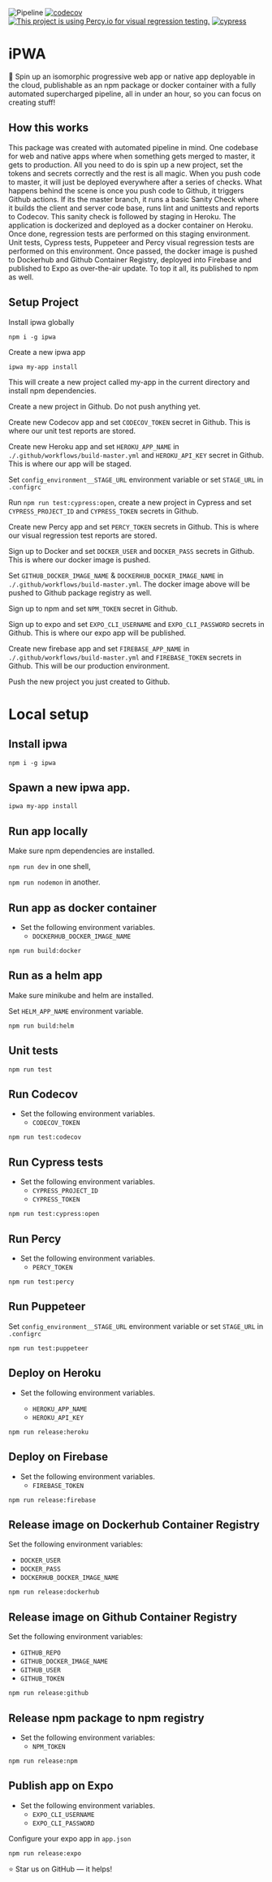 ![Pipeline](https://github.com/jsDrome/ipwa/workflows/Build/badge.svg?branch=master)
[![codecov](https://codecov.io/gh/jsDrome/ipwa/branch/master/graph/badge.svg)](https://codecov.io/gh/jsDrome/ipwa)
[![This project is using Percy.io for visual regression testing.](https://percy.io/static/images/percy-badge.svg)](https://percy.io/jsDrome/ipwa)
[![cypress](https://img.shields.io/badge/cypress-dashboard-brightgreen.svg)](https://dashboard.cypress.io/projects/nuaag3/)

# iPWA

🚀 Spin up an isomorphic progressive web app or native app deployable in the cloud, publishable as an npm package or docker container with a fully automated supercharged pipeline, all in under an hour, so you can focus on creating stuff!

## How this works

This package was created with automated pipeline in mind. One codebase for web and native apps where when something gets merged to master, it gets to production. All you need to do is spin up a new project, set the tokens and secrets correctly and the rest is all magic. When you push code to master, it will just be deployed everywhere after a series of checks. What happens behind the scene is once you push code to Github, it triggers Github actions. If its the master branch, it runs a basic Sanity Check where it builds the client and server code base, runs lint and unittests and reports to Codecov. This sanity check is followed by staging in Heroku. The application is dockerized and deployed as a docker container on Heroku. Once done, regression tests are performed on this staging environment. Unit tests, Cypress tests, Puppeteer and Percy visual regression tests are performed on this environment. Once passed, the docker image is pushed to Dockerhub and Github Container Registry, deployed into Firebase and published to Expo as over-the-air update. To top it all, its published to npm as well.

## Setup Project

Install ipwa globally

```shell
npm i -g ipwa
```

Create a new ipwa app

```shell
ipwa my-app install
```
This will create a new project called my-app in the current directory and install npm dependencies.

Create a new project in Github. Do not push anything yet.

Create new Codecov app and set `CODECOV_TOKEN` secret in Github. This is where our unit test reports are stored.

Create new Heroku app and set `HEROKU_APP_NAME` in `./.github/workflows/build-master.yml` and `HEROKU_API_KEY` secret in Github. This is where our app will be staged.

Set `config_environment__STAGE_URL` environment variable or set `STAGE_URL` in `.configrc`

Run `npm run test:cypress:open`, create a new project in Cypress and set `CYPRESS_PROJECT_ID` and `CYPRESS_TOKEN` secrets in Github.

Create new Percy app and set `PERCY_TOKEN` secrets in Github. This is where our visual regression test reports are stored.

Sign up to Docker and set `DOCKER_USER` and `DOCKER_PASS` secrets in Github. This is where our docker image is pushed.

Set `GITHUB_DOCKER_IMAGE_NAME` & `DOCKERHUB_DOCKER_IMAGE_NAME` in `./.github/workflows/build-master.yml`. The docker image above will be pushed to Github package registry as well.

Sign up to npm and set `NPM_TOKEN` secret in Github.

Sign up to expo and set `EXPO_CLI_USERNAME` and `EXPO_CLI_PASSWORD` secrets in Github. This is where our expo app will be published.

Create new firebase app and set `FIREBASE_APP_NAME` in `./.github/workflows/build-master.yml` and `FIREBASE_TOKEN` secrets in Github. This will be our production environment.

Push the new project you just created to Github.

# Local setup

## Install ipwa

```shell
npm i -g ipwa
```

## Spawn a new ipwa app.

```shell
ipwa my-app install
```

## Run app locally

Make sure npm dependencies are installed.

`npm run dev` in one shell,

`npm run nodemon` in another.

## Run app as docker container

- Set the following environment variables.
  - `DOCKERHUB_DOCKER_IMAGE_NAME`

```shell
npm run build:docker
```

## Run as a helm app

Make sure minikube and helm are installed.

Set `HELM_APP_NAME` environment variable.

```shell
npm run build:helm
```

## Unit tests

```shell
npm run test
```

## Run Codecov

- Set the following environment variables.
  - `CODECOV_TOKEN`

```shell
npm run test:codecov
```

## Run Cypress tests

- Set the following environment variables.
  - `CYPRESS_PROJECT_ID`
  - `CYPRESS_TOKEN`

```shell
npm run test:cypress:open
```

## Run Percy

- Set the following environment variables.
  - `PERCY_TOKEN`

```shell
npm run test:percy
```

## Run Puppeteer

Set `config_environment__STAGE_URL` environment variable or set `STAGE_URL` in `.configrc`

```shell
npm run test:puppeteer
```

## Deploy on Heroku

- Set the following environment variables.

  - `HEROKU_APP_NAME`
  - `HEROKU_API_KEY`

```shell
npm run release:heroku
```

## Deploy on Firebase

- Set the following environment variables.
  - `FIREBASE_TOKEN`

```shell
npm run release:firebase
```

## Release image on Dockerhub Container Registry

Set the following environment variables:
 - `DOCKER_USER`
 - `DOCKER_PASS`
 - `DOCKERHUB_DOCKER_IMAGE_NAME`

```shell
npm run release:dockerhub
```

## Release image on Github Container Registry

Set the following environment variables:
 - `GITHUB_REPO`
 - `GITHUB_DOCKER_IMAGE_NAME`
 - `GITHUB_USER`
 - `GITHUB_TOKEN`

```shell
npm run release:github
```

## Release npm package to npm registry

- Set the following environment variables:
  - `NPM_TOKEN`

```shell
npm run release:npm
```

## Publish app on Expo

- Set the following environment variables.
  - `EXPO_CLI_USERNAME`
  - `EXPO_CLI_PASSWORD`

Configure your expo app in `app.json`

```shell
npm run release:expo
```

⭐️ Star us on GitHub — it helps!
